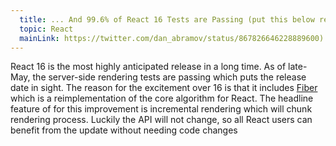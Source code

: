 ```yaml
---
  title: ... And 99.6% of React 16 Tests are Passing (put this below react 15.5 article)
  topic: React
  mainLink: https://twitter.com/dan_abramov/status/867826646228889600)
---
```


React 16 is the most highly anticipated release in a long time. As of late-May,
the server-side rendering tests are passing which puts the release date in sight.
The reason for the excitement over 16 is that it includes
[Fiber](http://isfiberreadyyet.com/) which is a reimplementation of the core
algorithm for React. The headline feature of for this improvement is incremental
rendering which will chunk rendering process. Luckily the API will not change,
so all React users can benefit from the update without needing code changes
